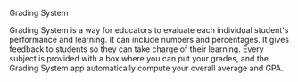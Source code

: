 Grading System

Grading System is a way for educators to evaluate each individual student's performance and learning. It can include numbers and percentages. It gives feedback to students so they can take charge of their learning. 
Every subject is provided with a box where you can put your grades, and the Grading System app automatically compute your overall average and GPA.